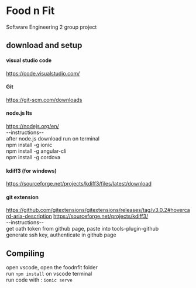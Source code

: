 # Food n Fit
Software Engineering 2 group project
## download and setup

#### visual studio code  
https://code.visualstudio.com/

#### Git
https://git-scm.com/downloads

#### node.js lts
https://nodejs.org/en/  
--instructions--  
after node.js download run on terminal </br>
npm install -g ionic  
npm install -g angular-cli  
npm install -g cordova

#### kdiff3 (for windows)
https://sourceforge.net/projects/kdiff3/files/latest/download

#### git extension
https://github.com/gitextensions/gitextensions/releases/tag/v3.0.2#hovercard-aria-description
https://sourceforge.net/projects/kdiff3/  
--instructions--  
get oath token from github page, paste into tools-plugin-github</br>
generate ssh key, authenticate in github page

## Compiling  
open vscode, open the foodnfit folder </br>
run `npm install` on vscode terminal</br>
run code with : `ionic serve`
